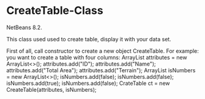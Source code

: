 # CreateTable-Class
NetBeans 8.2.

This class used used to create table, display it with your data set.

First of all, call constructor to create a new object CreateTable.
For example: you want to create a table with four columns: 
        ArrayList<String> attributes = new ArrayList<>();
        attributes.add("ID");
        attributes.add("Name");
        attributes.add("Total Area");
        attributes.add("Terrain");
        ArrayList<Boolean> isNumbers = new ArrayList<>();
        isNumbers.add(false);
        isNumbers.add(false);
        isNumbers.add(true);
        isNumbers.add(false);
        CrateTable ct = new CreateTable(attributes, isNumbers);
